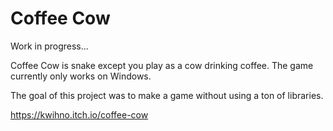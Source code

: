 # Coffee Cow
Work in progress...

Coffee Cow is snake except you play as a cow drinking coffee.
The game currently only works on Windows.

The goal of this project was to make a game without using a ton of libraries.

https://kwihno.itch.io/coffee-cow